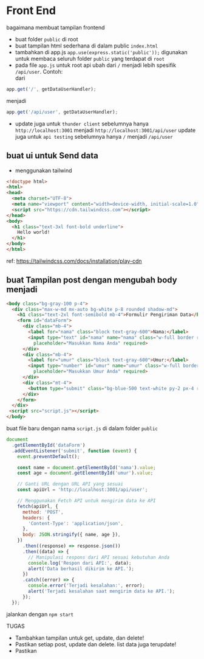 # Front End

bagaimana membuat tampilan frontend

- buat folder `public` di root
- buat tampilan html sederhana di dalam public `index.html`
- tambahkan di app.js
  `app.use(express.static('public'));` 
  digunakan untuk membaca seluruh folder `public` yang terdapat di `root`
- pada file `app.js` untuk root api ubah dari `/` menjadi lebih spesifik `/api/user`.
Contoh:<br>
dari
```js
app.get('/', getDataUserHandler);

```
menjadi
```js
app.get('/api/user', getDataUserHandler);

```
- update juga untuk `thunder client` sebelumnya hanya `http://localhost:3001` menjadi  `http://localhost:3001/api/user`
update juga untuk  `api testing` sebelumnya hanya `/`  menjadi `/api/user` 

## buat ui untuk Send data
- menggunakan tailwind

```html
<!doctype html>
<html>
<head>
  <meta charset="UTF-8">
  <meta name="viewport" content="width=device-width, initial-scale=1.0">
  <script src="https://cdn.tailwindcss.com"></script>
</head>
<body>
  <h1 class="text-3xl font-bold underline">
    Hello world!
  </h1>
</body>
</html>
```
ref: https://tailwindcss.com/docs/installation/play-cdn

## buat Tampilan post dengan mengubah body menjadi
```html
<body class="bg-gray-100 p-4">
  <div class="max-w-md mx-auto bg-white p-8 rounded shadow-md">
    <h1 class="text-2xl font-semibold mb-4">Formulir Pengiriman Data</h1>
    <form id="dataForm">
      <div class="mb-4">
        <label for="nama" class="block text-gray-600">Nama:</label>
        <input type="text" id="nama" name="nama" class="w-full border rounded-md py-2 px-3"
          placeholder="Masukkan Nama Anda" required>
      </div>
      <div class="mb-4">
        <label for="umur" class="block text-gray-600">Umur:</label>
        <input type="number" id="umur" name="umur" class="w-full border rounded-md py-2 px-3"
          placeholder="Masukkan Umur Anda" required>
      </div>
      <div class="mt-4">
        <button type="submit" class="bg-blue-500 text-white py-2 px-4 rounded hover:bg-blue-600">Kirim Data</button>
      </div>
    </form>
  </div>
 <script src="script.js"></script>
</body>
```
buat file baru dengan nama `script.js` di dalam folder `public`
```js
document
  .getElementById('dataForm')
  .addEventListener('submit', function (event) {
    event.preventDefault();

    const name = document.getElementById('nama').value;
    const age = document.getElementById('umur').value;

    // Ganti URL dengan URL API yang sesuai
    const apiUrl = 'http://localhost:3001/api/user';

    // Menggunakan Fetch API untuk mengirim data ke API
    fetch(apiUrl, {
      method: 'POST',
      headers: {
        'Content-Type': 'application/json',
      },
      body: JSON.stringify({ name, age }),
    })
      .then((response) => response.json())
      .then((data) => {
        // Manipulasi respons dari API sesuai kebutuhan Anda
        console.log('Respon dari API:', data);
        alert('Data berhasil dikirim ke API.');
      })
      .catch((error) => {
        console.error('Terjadi kesalahan:', error);
        alert('Terjadi kesalahan saat mengirim data ke API.');
      });
  });

```

jalankan dengan `npm start`

TUGAS
- Tambahkan tampilan untuk get, update, dan delete!
- Pastikan setiap post, update dan delete. list data juga terupdate!
- Pastikan